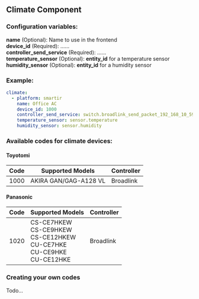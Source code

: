 ## Climate Component
### Configuration variables:
**name** (Optional): Name to use in the frontend<br />
**device_id** (Required): ......<br />
**controller_send_service** (Required): ......<br />
**temperature_sensor** (Optional): **entity_id** for a temperature sensor<br />
**humidity_sensor** (Optional): **entity_id** for a humidity sensor<br />

### Example:
```yaml
climate:
  - platform: smartir
    name: Office AC
    device_id: 1000
    controller_send_service: switch.broadlink_send_packet_192_168_10_59
    temperature_sensor: sensor.temperature
    humidity_sensor: sensor.humidity
```

### Available codes for climate devices:
#### Toyotomi
| Code | Supported Models | Controller |
| ------------- | -------------------------- | ------------- |
1000|AKIRA GAN/GAG-A128 VL|Broadlink

#### Panasonic
| Code | Supported Models | Controller |
| ------------- | -------------------------- | ------------- |
1020|CS-CE7HKEW<br>CS-CE9HKEW<br>CS-CE12HKEW<br>CU-CE7HKE<br>CU-CE9HKE<br>CU-CE12HKE|Broadlink

### Creating your own codes
Todo...
